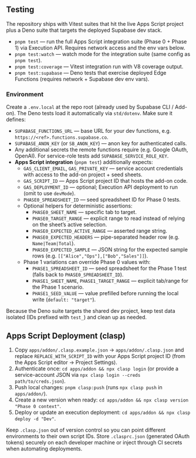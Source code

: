 ## Testing

The repository ships with Vitest suites that hit the live Apps Script project plus a Deno suite that targets the deployed Supabase dev stack.

- `pnpm test` — run the full Apps Script integration suite (Phase 0 + Phase 1) via Execution API. Requires network access and the env vars below.
- `pnpm test:watch` — watch mode for the integration suite (same config as `pnpm test`).
- `pnpm test:coverage` — Vitest integration run with V8 coverage output.
- `pnpm test:supabase` — Deno tests that exercise deployed Edge Functions (requires network + Supabase dev env vars).

### Environment

Create a `.env.local` at the repo root (already used by Supabase CLI / Add-on). The Deno tests load it automatically via `std/dotenv`. Make sure it defines:

- `SUPABASE_FUNCTIONS_URL` — base URL for your dev functions, e.g. `https://<ref>.functions.supabase.co`.
- `SUPABASE_ANON_KEY` (or `SB_ANON_KEY`) — anon key for authenticated calls.
- Any additional secrets the remote functions require (e.g. Google OAuth, OpenAI). For service-role tests add `SUPABASE_SERVICE_ROLE_KEY`.
- **Apps Script integration** (`pnpm test`) additionally expects:
  - `GAS_CLIENT_EMAIL`, `GAS_PRIVATE_KEY` — service account credentials with access to the add-on project + seed sheets.
  - `GAS_SCRIPT_ID` — Apps Script project ID that hosts the add-on code.
  - `GAS_DEPLOYMENT_ID` — optional; Execution API deployment to run (omit to use `devMode`).
  - `PHASE0_SPREADSHEET_ID` — seed spreadsheet ID for Phase 0 tests.
  - Optional helpers for deterministic assertions:
    - `PHASE0_SHEET_NAME` — specific tab to target.
    - `PHASE0_TARGET_RANGE` — explicit range to read instead of relying on the sheet’s active selection.
    - `PHASE0_EXPECTED_ACTIVE_RANGE` — asserted range string.
    - `PHASE0_EXPECTED_HEADERS` — pipe-separated header row (e.g. `Name|Team|Total`).
    - `PHASE0_EXPECTED_SAMPLE` — JSON string for the expected sample rows (e.g. `[["Alice","Ops"],["Bob","Sales"]]`).
  - Phase 1 variations can override Phase 0 values with:
    - `PHASE1_SPREADSHEET_ID` — seed spreadsheet for the Phase 1 test (falls back to `PHASE0_SPREADSHEET_ID`).
    - `PHASE1_SHEET_NAME`, `PHASE1_TARGET_RANGE` — explicit tab/range for the Phase 1 scenario.
    - `PHASE1_SEED_VALUE` — value prefilled before running the local write (`default: "target"`).

Because the Deno suite targets the shared dev project, keep test data isolated (IDs prefixed with `test_`) and clean up as needed.

## Apps Script Deployment (clasp)

1. Copy `apps/addon/.clasp.example.json` → `apps/addon/.clasp.json` and replace `REPLACE_WITH_SCRIPT_ID` with your Apps Script project ID (from the Apps Script editor → Project Settings).
2. Authenticate once: `cd apps/addon && npx clasp login` (or provide a service-account JSON via `npx clasp login --creds path/to/creds.json`).
3. Push local changes: `pnpm clasp:push` (runs `npx clasp push` in `apps/addon/`).
4. Create a new version when ready: `cd apps/addon && npx clasp version "Phase 0 context"`.
5. Deploy or update an execution deployment: `cd apps/addon && npx clasp deploy -d "Dev"`.

Keep `.clasp.json` out of version control so you can point different environments to their own script IDs. Store `.clasprc.json` (generated OAuth tokens) securely on each developer machine or inject through CI secrets when automating deployments.
